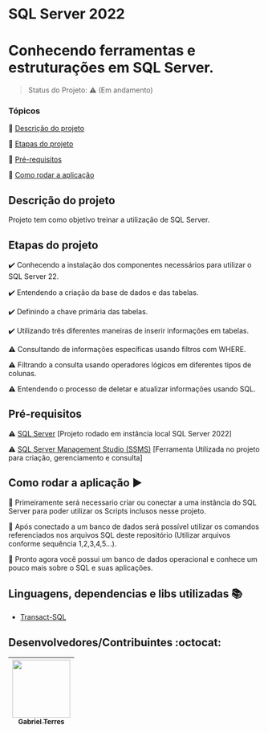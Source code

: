 # SQL Server 2022
<h1>Conhecendo ferramentas e estruturações em SQL Server.</h1> 

> Status do Projeto: :warning: (Em andamento)

### Tópicos 

:small_blue_diamond: [Descrição do projeto](#descrição-do-projeto)

:small_blue_diamond: [Etapas do projeto](#etapas-do-projeto)

:small_blue_diamond: [Pré-requisitos](#pré-requisitos)

:small_blue_diamond: [Como rodar a aplicação](#como-rodar-a-aplicação-arrow_forward)

## Descrição do projeto 

<p align="justify">
  Projeto tem como objetivo treinar a utilização de SQL Server.
</p>

## Etapas do projeto

:heavy_check_mark: Conhecendo a instalação dos componentes necessários para utilizar o SQL Server 22.

:heavy_check_mark: Entendendo a criação da base de dados e das tabelas.

:heavy_check_mark: Definindo a chave primária das tabelas.

:heavy_check_mark: Utilizando três diferentes maneiras de inserir informações em tabelas.

:warning: Consultando de informações específicas usando filtros com WHERE.

:warning: Filtrando a consulta usando operadores lógicos em diferentes tipos de colunas.

:warning: Entendendo o processo de deletar e atualizar informações usando SQL.

## Pré-requisitos

:warning: [SQL Server](https://www.microsoft.com/pt-br/sql-server/sql-server-downloads) [Projeto rodado em instância local SQL Server 2022]

:warning: [SQL Server Management Studio (SSMS)](https://learn.microsoft.com/pt-br/sql/ssms/download-sql-server-management-studio-ssms?view=sql-server-ver16) [Ferramenta Utilizada no projeto para criação, gerenciamento e consulta]

## Como rodar a aplicação :arrow_forward:

🥉 Primeiramente será necessario criar ou conectar a uma instância do SQL Server para poder utilizar os Scripts inclusos nesse projeto.

🥈 Após conectado a um banco de dados será possível utilizar os comandos referenciados nos arquivos SQL deste repositório (Utilizar arquivos conforme sequência 1,2,3,4,5...).

🥇 Pronto agora você possui um banco de dados operacional e conhece um pouco mais sobre o SQL e suas aplicações.


## Linguagens, dependencias e libs utilizadas :books:

- [Transact-SQL](https://learn.microsoft.com/pt-br/sql/t-sql/language-reference?view=sql-server-ver16)

## Desenvolvedores/Contribuintes :octocat:

| [<img src="https://github.com/GabrielTB1.png" width=115><br><sub>Gabriel Terres</sub>](https://github.com/GabrielTB1) |
| :---:
